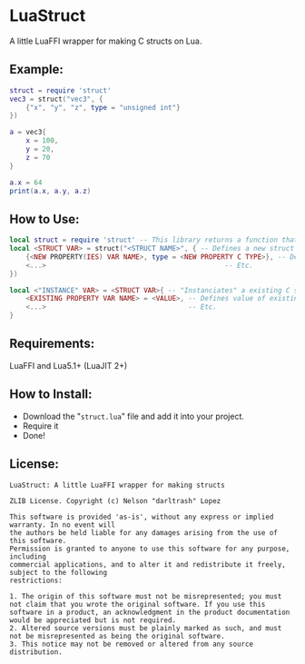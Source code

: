 # LuaStruct
A little LuaFFI wrapper for making C structs on Lua.

## Example:
```Lua
struct = require 'struct'
vec3 = struct("vec3", {
	{"x", "y", "z", type = "unsigned int"}
})

a = vec3{
	x = 100,
	y = 20,
	z = 70
}

a.x = 64
print(a.x, a.y, a.z)
```

## How to Use:
```Lua
local struct = require 'struct' -- This library returns a function that generates a struct
local <STRUCT VAR> = struct("<STRUCT NAME>", { -- Defines a new struct
	{<NEW PROPERTY(IES) VAR NAME>, type = <NEW PROPERTY C TYPE>}, -- Defines a new property
	<...>                                            -- Etc.
})

local <"INSTANCE" VAR> = <STRUCT VAR>{ -- "Instanciates" a existing C struct
	<EXISTING PROPERTY VAR NAME> = <VALUE>, -- Defines value of existing property
	<...>                                   -- Etc.
}
```

## Requirements:
LuaFFI and Lua5.1+ (LuaJIT 2+)

## How to Install:
- Download the "`struct.lua`" file and add it into your project.
- Require it
- Done!

## License:
	LuaStruct: A little LuaFFI wrapper for making structs

	ZLIB License. Copyright (c) Nelson "darltrash" Lopez

	This software is provided 'as-is', without any express or implied warranty. In no event will
	the authors be held liable for any damages arising from the use of this software.
	Permission is granted to anyone to use this software for any purpose, including
	commercial applications, and to alter it and redistribute it freely, subject to the following
	restrictions:

	1. The origin of this software must not be misrepresented; you must not claim that you wrote the original software. If you use this software in a product, an acknowledgment in the product documentation would be appreciated but is not required.
	2. Altered source versions must be plainly marked as such, and must not be misrepresented as being the original software.
	3. This notice may not be removed or altered from any source distribution.
